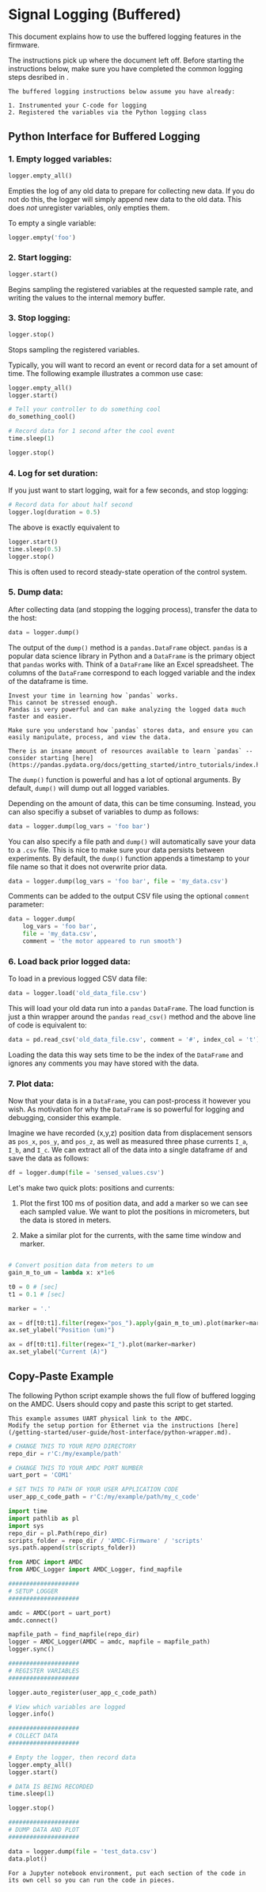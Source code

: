 # Signal Logging (Buffered)

This document explains how to use the buffered logging features in the firmware.

The instructions pick up where the [](/getting-started/user-guide/logging/index.md) document left off.
Before starting the instructions below, make sure you have completed the common logging steps desribed in [](/getting-started/user-guide/logging/index.md).

```{attention}
The buffered logging instructions below assume you have already:

1. Instrumented your C-code for logging
2. Registered the variables via the Python logging class
```

## Python Interface for Buffered Logging

### 1. Empty logged variables:

```Python
logger.empty_all()
```

Empties the log of any old data to prepare for collecting new data.
If you do not do this, the logger will simply append new data to the old data.
This does *not* unregister variables, only empties them.

To empty a single variable:

```Python
logger.empty('foo')
```

### 2. Start logging:

```Python
logger.start()
```

Begins sampling the registered variables at the requested sample rate, and writing the values to the internal memory buffer.

### 3. Stop logging:

```Python
logger.stop()
```

Stops sampling the registered variables.

Typically, you will want to record an event or record data for a set amount of time.
The following example illustrates a common use case:

```Python
logger.empty_all()
logger.start()

# Tell your controller to do something cool
do_something_cool()

# Record data for 1 second after the cool event
time.sleep(1)

logger.stop()
```

### 4. Log for set duration:

If you just want to start logging, wait for a few seconds, and stop logging:

```Python
# Record data for about half second
logger.log(duration = 0.5)
```

The above is exactly equivalent to

```Python
logger.start()
time.sleep(0.5)
logger.stop()
```

This is often used to record steady-state operation of the control system.


### 5. Dump data:

After collecting data (and stopping the logging process), transfer the data to the host:

```Python
data = logger.dump()
```

The output of the `dump()` method is a `pandas.DataFrame` object.
`pandas` is a popular data science library in Python and a `DataFrame` is the primary object that `pandas` works with.
Think of a `DataFrame` like an Excel spreadsheet.
The columns of the `DataFrame` correspond to each logged variable and the index of the dataframe is time.

```{tip}
Invest your time in learning how `pandas` works.
This cannot be stressed enough.
Pandas is very powerful and can make analyzing the logged data much faster and easier.

Make sure you understand how `pandas` stores data, and ensure you can easily manipulate, process, and view the data.

There is an insane amount of resources available to learn `pandas` -- consider starting [here](https://pandas.pydata.org/docs/getting_started/intro_tutorials/index.html).
```

The `dump()` function is powerful and has a lot of optional arguments.
By default, `dump()` will dump out all logged variables.

Depending on the amount of data, this can be time consuming.
Instead, you can also specifiy a subset of variables to dump as follows:

```Python
data = logger.dump(log_vars = 'foo bar')
```

You can also specify a file path and `dump()` will automatically save your data to a `.csv` file.
This is nice to make sure your data persists between experiments.
By default, the `dump()` function appends a timestamp to your file name so that it does not overwrite prior data.

```Python
data = logger.dump(log_vars = 'foo bar', file = 'my_data.csv')
```

Comments can be added to the output CSV file using the optional `comment` parameter:

```Python
data = logger.dump(
    log_vars = 'foo bar',
    file = 'my_data.csv',
    comment = 'the motor appeared to run smooth')
```

### 6. Load back prior logged data:

To load in a previous logged CSV data file:

```Python
data = logger.load('old_data_file.csv')
```

This will load your old data run into a `pandas` `DataFrame`.
The load function is just a thin wrapper around the `pandas` `read_csv()` method and the above line of code is equivalent to:

```Python
data = pd.read_csv('old_data_file.csv', comment = '#', index_col = 't')
```

Loading the data this way sets time to be the index of the `DataFrame` and ignores any comments you may have stored with the data.

### 7. Plot data:

Now that your data is in a `DataFrame`, you can post-process it however you wish.
As motivation for why the `DataFrame` is so powerful for logging and debugging, consider this example. 

Imagine we have recorded (x,y,z) position data from displacement sensors as `pos_x`, `pos_y`, and `pos_z`, as well as measured three phase currents `I_a`, `I_b`, and `I_c`.
We can extract all of the data into a single dataframe `df` and save the data as follows:

```Python
df = logger.dump(file = 'sensed_values.csv')
```

Let's make two quick plots: positions and currents:

1. Plot the first 100 ms of position data, and add a marker so we can see each sampled value. 
We want to plot the positions in micrometers, but the data is stored in meters.

2. Make a similar plot for the currents, with the same time window and marker.

```Python

# Convert position data from meters to um
gain_m_to_um = lambda x: x*1e6

t0 = 0 # [sec]
t1 = 0.1 # [sec]

marker = '.'

ax = df[t0:t1].filter(regex="pos_").apply(gain_m_to_um).plot(marker=marker)
ax.set_ylabel("Position (um)")

ax = df[t0:t1].filter(regex="I_").plot(marker=marker)
ax.set_ylabel("Current (A)")
```

## Copy-Paste Example

The following Python script example shows the full flow of buffered logging on the AMDC.
Users should copy and paste this script to get started.

```{note}
This example assumes UART physical link to the AMDC.
Modify the setup portion for Ethernet via the instructions [here](/getting-started/user-guide/host-interface/python-wrapper.md).
```

```Python
# CHANGE THIS TO YOUR REPO DIRECTORY
repo_dir = r'C:/my/example/path'

# CHANGE THIS TO YOUR AMDC PORT NUMBER
uart_port = 'COM1'

# SET THIS TO PATH OF YOUR USER APPLICATION CODE
user_app_c_code_path = r'C:/my/example/path/my_c_code'

import time
import pathlib as pl
import sys
repo_dir = pl.Path(repo_dir)
scripts_folder = repo_dir / 'AMDC-Firmware' / 'scripts'  
sys.path.append(str(scripts_folder))

from AMDC import AMDC
from AMDC_Logger import AMDC_Logger, find_mapfile

####################
# SETUP LOGGER
####################

amdc = AMDC(port = uart_port)
amdc.connect()

mapfile_path = find_mapfile(repo_dir)
logger = AMDC_Logger(AMDC = amdc, mapfile = mapfile_path)
logger.sync()

####################
# REGISTER VARIABLES
####################

logger.auto_register(user_app_c_code_path)

# View which variables are logged
logger.info()

####################
# COLLECT DATA
####################

# Empty the logger, then record data
logger.empty_all() 
logger.start()

# DATA IS BEING RECORDED
time.sleep(1)

logger.stop()

####################
# DUMP DATA AND PLOT
####################

data = logger.dump(file = 'test_data.csv')
data.plot()
```

```{tip}
For a Jupyter notebook environment, put each section of the code in its own cell so you can run the code in pieces.
```